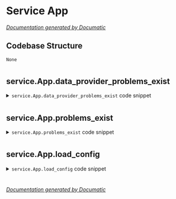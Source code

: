# Service App

[_Documentation generated by Documatic_](https://www.documatic.com)

<!---Documatic-section-Codebase Structure-start--->
## Codebase Structure

<!---Documatic-block-system_architecture-start--->
```mermaid
None
```
<!---Documatic-block-system_architecture-end--->

# #
<!---Documatic-section-Codebase Structure-end--->

<!---Documatic-section-service.App.data_provider_problems_exist-start--->
## service.App.data_provider_problems_exist

<!---Documatic-section-data_provider_problems_exist-start--->
<!---Documatic-block-service.App.data_provider_problems_exist-start--->
<details>
	<summary><code>service.App.data_provider_problems_exist</code> code snippet</summary>

```python
def data_provider_problems_exist():
    if App.error_status != 0:
        return True
    if App.server_status != 0:
        return True
    return False
```
</details>
<!---Documatic-block-service.App.data_provider_problems_exist-end--->
<!---Documatic-section-data_provider_problems_exist-end--->

# #
<!---Documatic-section-service.App.data_provider_problems_exist-end--->

<!---Documatic-section-service.App.problems_exist-start--->
## service.App.problems_exist

<!---Documatic-section-problems_exist-start--->
<!---Documatic-block-service.App.problems_exist-start--->
<details>
	<summary><code>service.App.problems_exist</code> code snippet</summary>

```python
def problems_exist():
    if App.error_status != 0:
        return True
    if App.server_status != 0:
        return True
    if App.account_status != 0:
        return True
    if App.trade_state_status != 0:
        return True
    return False
```
</details>
<!---Documatic-block-service.App.problems_exist-end--->
<!---Documatic-section-problems_exist-end--->

# #
<!---Documatic-section-service.App.problems_exist-end--->

<!---Documatic-section-service.App.load_config-start--->
## service.App.load_config

<!---Documatic-section-load_config-start--->
<!---Documatic-block-service.App.load_config-start--->
<details>
	<summary><code>service.App.load_config</code> code snippet</summary>

```python
def load_config(config_file):
    if config_file:
        config_file_path = PACKAGE_ROOT / config_file
        with open(config_file_path, encoding='utf-8') as json_file:
            conf_str = json_file.read()
            conf_str = re.sub('//.*$', '', conf_str, flags=re.M)
            conf_json = json.loads(conf_str)
            App.config.update(conf_json)
```
</details>
<!---Documatic-block-service.App.load_config-end--->
<!---Documatic-section-load_config-end--->

# #
<!---Documatic-section-service.App.load_config-end--->

[_Documentation generated by Documatic_](https://www.documatic.com)